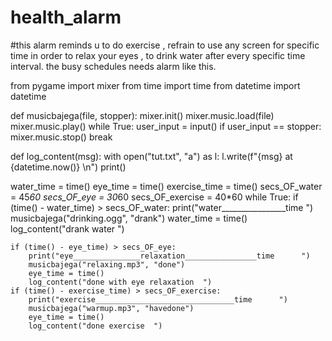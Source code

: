 # health_alarm
#this alarm reminds u to do exercise , refrain to use any screen for specific time in order to relax your eyes , to drink water after every specific time interval. the busy schedules needs alarm like this. 






from pygame import mixer
from time import time
from datetime import datetime


def musicbajega(file, stopper):
    mixer.init()
    mixer.music.load(file)
    mixer.music.play()
    while True:
        user_input = input()
        if user_input == stopper:
            mixer.music.stop()
            break


def log_content(msg):
    with open("tut.txt", "a") as l:
        l.write(f"{msg} at {datetime.now()}   \n")
        print()


water_time = time()
eye_time = time()
exercise_time = time()
secs_OF_water = 45*60
secs_OF_eye = 30*60
secs_OF_exercise = 40*60
while True:
    if (time() - water_time) > secs_OF_water:
        print("water________________time      ")
        musicbajega("drinking.ogg", "drank")
        water_time = time()
        log_content("drank water ")

    if (time() - eye_time) > secs_OF_eye:
        print("eye_______________relaxation________________time      ")
        musicbajega("relaxing.mp3", "done")
        eye_time = time()
        log_content("done with eye relaxation  ")
    if (time() - exercise_time) > secs_OF_exercise:
        print("exercise_______________________________time      ")
        musicbajega("warmup.mp3", "havedone")
        eye_time = time()
        log_content("done exercise  ")


